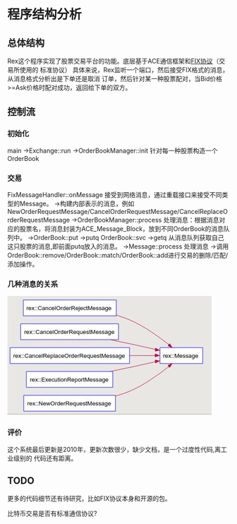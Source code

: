 程序结构分析
=====================================

总体结构
----------------
Rex这个程序实现了股票交易平台的功能。底层基于ACE通信框架和[FIX协议](http://en.wikipedia.org/wiki/Financial_Information_eXchange)（交易所使用的
标准协议）
具体来说，Rex监听一个端口，然后接受FIX格式的消息，从消息格式分析出是下单还是取消
订单，然后针对某一种股票配对，当Bid价格>=Ask价格时配对成功，返回给下单的双方。

控制流
----------------
### 初始化
main
  ->Exchange::run
    ->OrderBookManager::init 针对每一种股票构造一个OrderBook
### 交易
FixMessageHandler::onMessage 接受到网络消息，通过重载接口来接受不同类型的Message。
  ->构建内部表示的消息，例如NewOrderRequestMessage/CancelOrderRequestMessage/CancelReplaceOrderRequestMessage
  ->OrderBookManager::process 处理消息：根据消息对应的股票名，将消息封装为ACE_Message_Block，放到不同OrderBook的消息队列中。
    ->OrderBook::put
      ->putq
OrderBook::svc
  ->getq 从消息队列获取自己这只股票的消息,即前面putq放入的消息。
  ->Message::process 处理消息
    ->调用OrderBook::remove/OrderBook::match/OrderBook::add进行交易的删除/匹配/添加操作。
### 几种消息的关系
![Message](./arch.jpeg)
### 评价
这个系统最后更新是2010年，更新次数很少，缺少文档，是一个过度性代码,离工业级别的
代码还有距离。

TODO
----------------
更多的代码细节还有待研究，比如FIX协议本身和开源的包。

比特币交易是否有标准通信协议?
